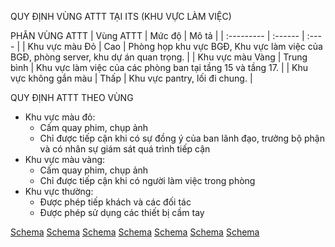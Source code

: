 QUY ĐỊNH VÙNG ATTT TẠI ITS (KHU VỰC LÀM VIỆC)

PHÂN VÙNG ATTT
| Vùng ATTT | Mức độ | Mô tả |
| :--------- | :------ | :---- |
| Khu vực màu Đỏ | Cao | Phòng họp khu vực BGĐ, Khu vực làm việc của BGĐ, phòng server, khu dự án quan trọng. |
| Khu vực màu Vàng | Trung bình | Khu vực làm việc của các phòng ban tại tầng 15 và tầng 17. |
| Khu vực không gắn màu | Thấp | Khu vực pantry, lối đi chung. |

QUY ĐỊNH ATTT THEO VÙNG
*   Khu vực màu đỏ:
    *   Cấm quay phim, chụp ảnh
    *   Chỉ được tiếp cận khi có sự đồng ý của ban lãnh đạo, trưởng bộ phận và có nhân sự giám sát quá trình tiếp cận
*   Khu vực màu vàng:
    *   Cấm quay phim, chụp ảnh
    *   Chỉ được tiếp cận khi có người làm việc trong phòng
*   Khu vực thường:
    *   Được phép tiếp khách và các đối tác
    *   Được phép sử dụng các thiết bị cầm tay

[Schema](page_42_img_0.png)
[Schema](page_42_img_1.png)
[Schema](page_42_img_2.png)
[Schema](page_42_img_3.png)
[Schema](page_42_img_4.png)
[Schema](page_42_img_5.png)
[Schema](page_42_img_6.png)
